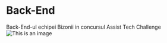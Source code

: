 # Back-End
Back-End-ul echipei Bizonii in concursul Assist Tech Challenge
![This is an image](https://myoctocat.com/assets/images/base-octocat.svg)